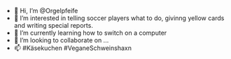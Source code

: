 - 👋 Hi, I’m @Orgelpfeife
- 👀 I’m interested in telling soccer players what to do, givinng yellow cards and writing special reports.
- 🌱 I’m currently learning how to switch on a computer
- 💞️ I’m looking to collaborate on ...
- 📫 #Käsekuchen #VeganeSchweinshaxn

<!---
Orgelpfeife/Orgelpfeife is a ✨ special ✨ repository because its `README.md` (this file) appears on your GitHub profile.
You can click the Preview link to take a look at your changes.
--->

